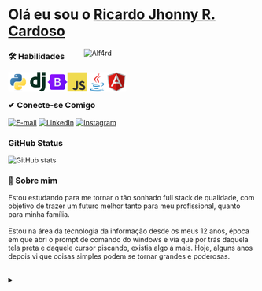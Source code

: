 

<h1>
    Olá eu sou o <a href="https://github.com/cardosokks/">
    <span>Ricardo Jhonny R. Cardoso</span></a>
</h1>
<img align="right" alt="Alf4rd" src="https://screensaver123456gamers.on.drv.tw/home/alf4rd.gif" width="350px">

<h3 align="left">🛠 Habilidades</h3>

<img align="left" alt="Alf4rd" height="40" src="https://github.com/devicons/devicon/blob/master/icons/python/python-original.svg">
<img align="left" alt="Alf4rd" height="40" src="https://github.com/devicons/devicon/blob/master/icons/django/django-plain.svg">
<img align="left" alt="Alf4rd" height="40" src="https://github.com/devicons/devicon/blob/master/icons/bootstrap/bootstrap-original.svg">
<img align="left" alt="Alf4rd" height="40" src="https://github.com/devicons/devicon/blob/master/icons/javascript/javascript-original.svg">
<img align="left" alt="Alf4rd" height="40" src="https://github.com/devicons/devicon/blob/master/icons/java/java-original.svg">
<img align="left" alt="Alf4rd" height="40" src="https://github.com/devicons/devicon/blob/master/icons/angularjs/angularjs-original.svg">
<br><br>
<h3 align="left">✔ Conecte-se Comigo</h3> 

[![E-mail](https://img.shields.io/badge/-Email-000?style=for-the-badge&logo=microsoft-outlook&logoColor=2124d9&color:FFF)](mailto:ricardo.estudos@hotmail.com)
[![LinkedIn](https://img.shields.io/badge/-LinkedIn-000?style=for-the-badge&logo=linkedin&logoColor=2124d9&color:FFF)](https://www.linkedin.com/in/cardosokks/)
[![Instagram](https://img.shields.io/badge/-Instagram-000?style=for-the-badge&logo=instagram&logoColor=2124d9&color:FFF)](https://www.instagram.com/cardosokks/)
<br>
<h3 align="left">GitHub Status</h3>

![GitHub stats](https://github-readme-stats-git-masterrstaa-rickstaa.vercel.app/api?username=cardosokks&hide_title=true&show_icons=true&include_all_commits=false&count_private=true&line_height=30&hide=issues&bg_color=000&title_color=04ff00&text_color=FFF&border_radius=2&border_color=2124d9&icon_color=2124d9)
<br>

<h3 align="left">🚀 Sobre mim</h3>
<p>Estou estudando para me tornar o tão sonhado full stack de qualidade, com objetivo de trazer um futuro melhor tanto para meu profissional, quanto para minha família.
<br>
<br>
Estou na área da tecnologia da informação desde os meus 12 anos, época em que abri o prompt de comando do windows e via que por trás daquela tela preta e daquele cursor piscando, existia algo á mais. Hoje, alguns anos depois vi que coisas simples podem se tornar grandes e poderosas.</p>

<br>

<details align="left">
  <summary>
    
      
  </summary> 

  <div align="right">Criado por <a href="https://github.com/cardosokks">Alf4rd|Ricardo Cardoso</a>.</div>

</details>

